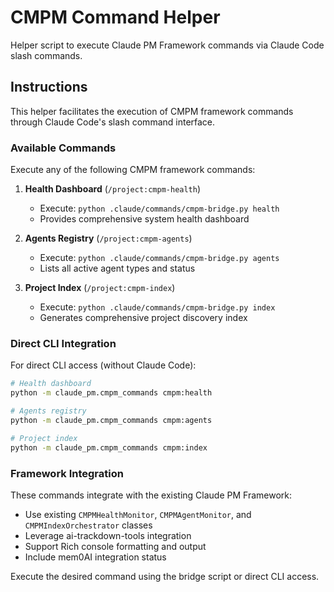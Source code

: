 # CMPM Command Helper

Helper script to execute Claude PM Framework commands via Claude Code slash commands.

## Instructions

This helper facilitates the execution of CMPM framework commands through Claude Code's slash command interface.

### Available Commands

Execute any of the following CMPM framework commands:

1. **Health Dashboard** (`/project:cmpm-health`)
   - Execute: `python .claude/commands/cmpm-bridge.py health`
   - Provides comprehensive system health dashboard

2. **Agents Registry** (`/project:cmpm-agents`)
   - Execute: `python .claude/commands/cmpm-bridge.py agents`
   - Lists all active agent types and status

3. **Project Index** (`/project:cmpm-index`)
   - Execute: `python .claude/commands/cmpm-bridge.py index`
   - Generates comprehensive project discovery index

### Direct CLI Integration

For direct CLI access (without Claude Code):

```bash
# Health dashboard
python -m claude_pm.cmpm_commands cmpm:health

# Agents registry  
python -m claude_pm.cmpm_commands cmpm:agents

# Project index
python -m claude_pm.cmpm_commands cmpm:index
```

### Framework Integration

These commands integrate with the existing Claude PM Framework:
- Use existing `CMPMHealthMonitor`, `CMPMAgentMonitor`, and `CMPMIndexOrchestrator` classes
- Leverage ai-trackdown-tools integration
- Support Rich console formatting and output
- Include mem0AI integration status

Execute the desired command using the bridge script or direct CLI access.